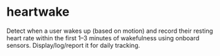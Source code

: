 # heartwake
Detect when a user wakes up (based on motion) and record their resting heart rate within the first 1–3 minutes of wakefulness using onboard sensors. Display/log/report it for daily tracking.

